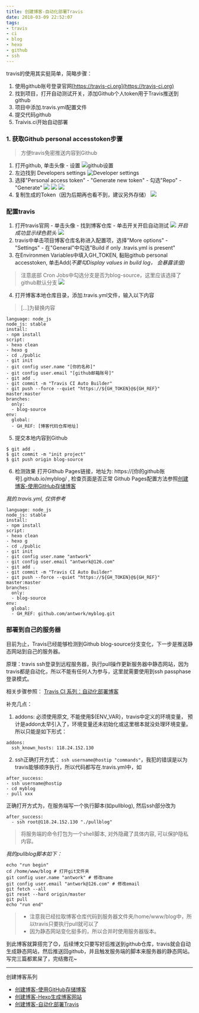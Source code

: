 ```yaml
---
title: 创建博客-自动化部署Travis
date: 2018-03-09 22:52:07
tags: 
- travis
- ci
- blog
- hexo
- github
- ssh
---
```


travis的使用其实挺简单，简略步骤：

1. 使用github账号登录官网[https://travis-ci.org](https://travis-ci.org)
2. 找到项目，打开自动测试开关，添加Github个人token用于Travis推送到github
3. 项目中添加.travis.yml配置文件
4. 提交代码github
5. Traivis.ci开始自动部署

### 1. 获取Github personal accesstoken步骤
> 方便travis免密推送内容到Github

1. 打开github, 单击头像 - 设置
![github设置](/blog/assets/githubblog/github_token0.png)
2. 左边找到 Developers settings
![Developer settings](/blog/assets/githubblog/github_token1.png)
3. 选择"Personal access token" - "Generate new token" - 勾选"Repo" - "Generate"
![](/blog/assets/githubblog/github_token2.png)
![](/blog/assets/githubblog/github_token3.png)
![](/blog/assets/githubblog/github_token4.png)
4. 复制生成的Token（因为后期再也看不到，建议另外存储）
![](/blog/assets/githubblog/github_token5.png)

### 配置travis
1. 打开travis官网 - 单击头像 - 找到博客仓库 - 单击开关开启自动测试
![](/blog/assets/githubblog/travis_0.png)
*开启成功显示绿色箭头*
![](/blog/assets/githubblog/travis1.png)
2. travis中单击项目博客仓库名称进入配置项，选择"More options" - "Settings" - 在"General"中勾选"Build if only .travis.yml is present"
3. 在Environmen Variables中填入GH_TOKEN, 黏贴github personal accesstoken, 单击Add(*不要勾Display values in build log， 会暴露该值)*
> 注意底部 Cron Jobs中勾选分支是否为blog-source，这里应该选择了github默认分支
![](/blog/assets/githubblog/travis_setting.png)

4. 打开博客本地仓库目录，添加.travis.yml文件，输入以下内容

> [...]为替换内容

```
language: node_js
node_js: stable
install:
- npm install
script:
- hexo clean
- hexo g
- cd ./public
- git init
- git config user.name "[你的名称]"
- git config user.email "[github邮箱账号]"
- git add .
- git commit -m "Travis CI Auto Builder"
- git push --force --quiet "https://${GH_TOKEN}@${GH_REF}" master:master
branches:
  only:
  - blog-source
env:
  global:
  - GH_REF: [博客代码仓库地址]

```
5. 提交本地内容到Github

```
$ git add .
$ git commit -m "init project"
$ git push origin blog-source
```
6. 检测效果
	打开Github Pages链接，地址为: https://[你的github账号].github.io/myblog/ , 检查页面是否正常
	Github Pages配置方法参照[创建博客-使用GitHub存储博客](/blog/2018/03/09/blog2/)
	 
*我的.travis.yml, 仅供参考*

```
language: node_js
node_js: stable
install:
- npm install
script:
- hexo clean
- hexo g
- cd ./public
- git init
- git config user.name "antwork"
- git config user.email "antwork@126.com"
- git add .
- git commit -m "Travis CI Auto Builder"
- git push --force --quiet "https://${GH_TOKEN}@${GH_REF}" master:master
branches:
  only:
  - blog-source
env:
  global:
  - GH_REF: github.com/antwork/myblog.git
```

### 部署到自己的服务器
目前为止，Travis已经能够检测到Github blog-source分支变化，下一步是推送静态网站到自己的服务器。

原理：travis ssh登录到远程服务器，执行pull操作更新服务器中静态网站，因为travis都是自动化，所以不能有任何人为参与，这里就需要使用到ssh passphase登录模式。

相关步骤参照： [Travis CI 系列：自动化部署博客](https://segmentfault.com/a/1190000011218410)

补充几点：

1. addons: 必须使用原文, 不能使用${ENV_VAR}，travis中定义的环境变量， 预计是addon太早引入了，环境变量还未初始化或这里根本就没处理环境变量。所以只能是如下形式：

```
addons:
  ssh_known_hosts: 118.24.152.130
```
	
2. ssh正确打开方式： `ssh username@hostip "commands"`，我犯的错误是以为travis能够顺序执行，所以代码都写在.travis.yml中，如

```
after_success:
- ssh username@hostip
- cd myblog
- pull xxx
```

正确打开方式为，在服务端写一个执行脚本(如pullblog), 然后ssh部分改为

```
after_success:
  - ssh root@118.24.152.130 "./pullblog"
```
>将服务端的命令打包为一个shell脚本, 对外隐藏了具体内容, 可以保护隐私内容。

*我的pullblog脚本如下：*

```
echo "run begin"
cd /home/www/blog # 打开git文件夹
git config user.name "antwork" # 修改name
git config user.email "antwork@126.com" # 修改email
git fetch --all
git reset --hard origin/master
git pull
echo "run end"
```
> * 注意我已经拉取博客仓库代码到服务器文件夹/home/www/blog中，所以travis只要执行pull就可以了	
> * 因为静态网站变化挺多的，所以合并时使用服务器版本。

到此博客就算搭完了😊，后续博文只要写好后推送到github仓库，travis就会自动生成静态网站，然后推送回github，并且触发服务端的脚本来服务器的静态网站。写完三篇都累屎了，完结撒花~

---
创建博客系列

* [创建博客-使用GitHub存储博客](/blog/2018/03/09/blog2/)
* [创建博客-Hexo生成博客网站](/blog/2018/03/09/blog3/)
* [创建博客-自动化部署Travis](/blog/2018/03/09/blog4/)